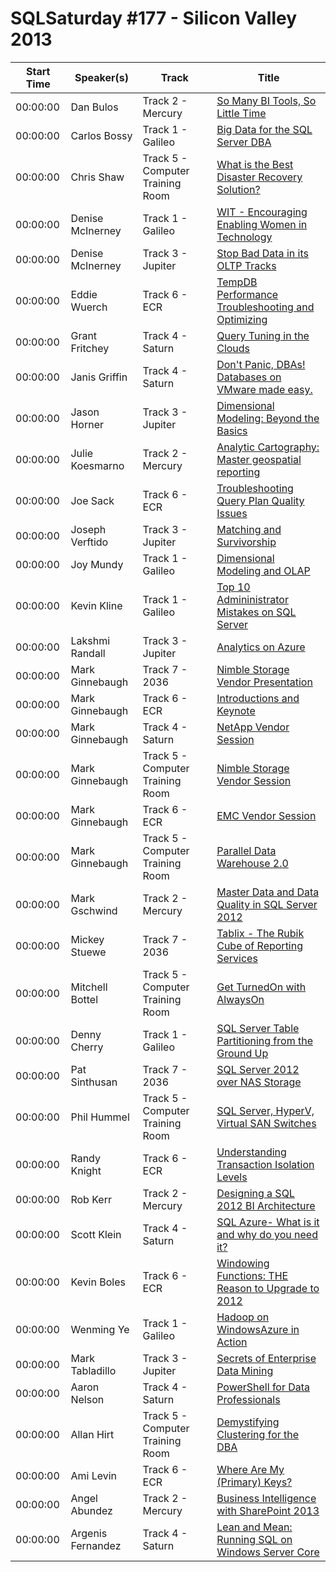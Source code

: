 # SQLSaturday #177 - Silicon Valley 2013
Start Time|Speaker(s)|Track|Title
---|---|---|---
00:00:00|Dan Bulos|Track 2 - Mercury|[So Many BI Tools, So Little Time](11102.md)
00:00:00|Carlos Bossy|Track 1 - Galileo|[Big Data for the SQL Server DBA](11305.md)
00:00:00|Chris Shaw|Track 5 - Computer Training Room|[What is the Best Disaster Recovery Solution?](11493.md)
00:00:00|Denise McInerney|Track 1 - Galileo|[WIT - Encouraging  Enabling Women in Technology](13086.md)
00:00:00|Denise McInerney|Track 3 - Jupiter|[Stop Bad Data in its OLTP Tracks](13087.md)
00:00:00|Eddie Wuerch|Track 6 - ECR|[TempDB Performance Troubleshooting and Optimizing](14066.md)
00:00:00|Grant Fritchey|Track 4 - Saturn|[Query Tuning in the Clouds](14763.md)
00:00:00|Janis Griffin|Track 4 - Saturn|[Don't Panic, DBAs!  Databases on VMware made easy.](15668.md)
00:00:00|Jason Horner|Track 3 - Jupiter|[Dimensional Modeling: Beyond the Basics](15846.md)
00:00:00|Julie Koesmarno|Track 2 - Mercury|[Analytic Cartography: Master geospatial reporting](16903.md)
00:00:00|Joe Sack|Track 6 - ECR|[Troubleshooting Query Plan Quality Issues](17122.md)
00:00:00|Joseph Verftido|Track 3 - Jupiter|[Matching and Survivorship](17482.md)
00:00:00|Joy Mundy|Track 1 - Galileo|[Dimensional Modeling and OLAP](17543.md)
00:00:00|Kevin Kline|Track 1 - Galileo|[Top 10 Admininistrator Mistakes on SQL Server](18189.md)
00:00:00|Lakshmi Randall|Track 3 - Jupiter|[Analytics on Azure](18940.md)
00:00:00|Mark Ginnebaugh|Track 7 - 2036|[Nimble Storage Vendor Presentation](19588.md)
00:00:00|Mark Ginnebaugh|Track 6 - ECR|[Introductions and Keynote](19589.md)
00:00:00|Mark Ginnebaugh|Track 4 - Saturn|[NetApp Vendor Session](19590.md)
00:00:00|Mark Ginnebaugh|Track 5 - Computer Training Room|[Nimble Storage Vendor Session](19591.md)
00:00:00|Mark Ginnebaugh|Track 6 - ECR|[EMC Vendor Session](19592.md)
00:00:00|Mark Ginnebaugh|Track 5 - Computer Training Room|[Parallel Data Warehouse 2.0](19593.md)
00:00:00|Mark Gschwind|Track 2 - Mercury|[Master Data and Data Quality in SQL Server 2012](20135.md)
00:00:00|Mickey Stuewe|Track 7 - 2036|[Tablix - The Rubik Cube of Reporting Services](20391.md)
00:00:00|Mitchell Bottel|Track 5 - Computer Training Room|[Get TurnedOn with AlwaysOn](20833.md)
00:00:00|Denny Cherry|Track 1 - Galileo|[SQL Server Table Partitioning from the Ground Up](21040.md)
00:00:00|Pat Sinthusan|Track 7 - 2036|[SQL Server 2012 over NAS Storage](21741.md)
00:00:00|Phil Hummel|Track 5 - Computer Training Room|[SQL Server, HyperV,  Virtual SAN Switches](22110.md)
00:00:00|Randy Knight|Track 6 - ECR|[Understanding Transaction Isolation Levels](22500.md)
00:00:00|Rob Kerr|Track 2 - Mercury|[Designing a SQL 2012 BI Architecture](23081.md)
00:00:00|Scott Klein|Track 4 - Saturn|[SQL Azure- What is it and why do you need it?](24155.md)
00:00:00|Kevin Boles|Track 6 - ECR|[Windowing Functions: THE Reason to Upgrade to 2012](26229.md)
00:00:00|Wenming Ye|Track 1 - Galileo|[Hadoop on WindowsAzure in Action](27837.md)
00:00:00|Mark Tabladillo|Track 3 - Jupiter|[Secrets of Enterprise Data Mining](34738.md)
00:00:00|Aaron Nelson|Track 4 - Saturn|[PowerShell for Data Professionals](8858.md)
00:00:00|Allan Hirt|Track 5 - Computer Training Room|[Demystifying Clustering for the DBA](9237.md)
00:00:00|Ami Levin|Track 6 - ECR|[Where Are My (Primary) Keys?](9371.md)
00:00:00|Angel Abundez|Track 2 - Mercury|[Business Intelligence with SharePoint 2013](9652.md)
00:00:00|Argenis Fernandez|Track 4 - Saturn|[Lean and Mean: Running SQL on Windows Server Core](9778.md)
